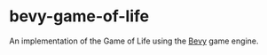 # bevy-game-of-life

An implementation of the Game of Life using the [Bevy](https://bevyengine.org/) game engine.
